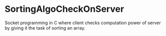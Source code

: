 # SortingAlgoCheckOnServer
Socket programming in C where client checks computation power of server by giving it the task of sorting an array.

